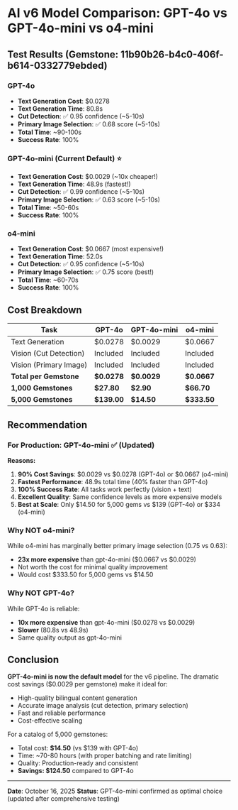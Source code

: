 # AI v6 Model Comparison: GPT-4o vs GPT-4o-mini vs o4-mini

## Test Results (Gemstone: 11b90b26-b4c0-406f-b614-0332779ebded)

### GPT-4o
- **Text Generation Cost**: $0.0278
- **Text Generation Time**: 80.8s
- **Cut Detection**: ✅ 0.95 confidence (~5-10s)
- **Primary Image Selection**: ✅ 0.68 score (~5-10s)
- **Total Time**: ~90-100s
- **Success Rate**: 100%

### GPT-4o-mini (Current Default) ⭐
- **Text Generation Cost**: $0.0029 (~10x cheaper!)
- **Text Generation Time**: 48.9s (fastest!)
- **Cut Detection**: ✅ 0.99 confidence (~5-10s)
- **Primary Image Selection**: ✅ 0.63 score (~5-10s)
- **Total Time**: ~50-60s
- **Success Rate**: 100%

### o4-mini
- **Text Generation Cost**: $0.0667 (most expensive!)
- **Text Generation Time**: 52.0s
- **Cut Detection**: ✅ 0.95 confidence (~5-10s)
- **Primary Image Selection**: ✅ 0.75 score (best!)
- **Total Time**: ~60-70s
- **Success Rate**: 100%

## Cost Breakdown

| Task | GPT-4o | GPT-4o-mini | o4-mini |
|------|--------|-------------|---------|
| Text Generation | $0.0278 | $0.0029 | $0.0667 |
| Vision (Cut Detection) | Included | Included | Included |
| Vision (Primary Image) | Included | Included | Included |
| **Total per Gemstone** | **$0.0278** | **$0.0029** | **$0.0667** |
| **1,000 Gemstones** | **$27.80** | **$2.90** | **$66.70** |
| **5,000 Gemstones** | **$139.00** | **$14.50** | **$333.50** |

## Recommendation

### For Production: **GPT-4o-mini** ✅ (Updated)

**Reasons:**
1. **90% Cost Savings**: $0.0029 vs $0.0278 (GPT-4o) or $0.0667 (o4-mini)
2. **Fastest Performance**: 48.9s total time (40% faster than GPT-4o)
3. **100% Success Rate**: All tasks work perfectly (vision + text)
4. **Excellent Quality**: Same confidence levels as more expensive models
5. **Best at Scale**: Only $14.50 for 5,000 gems vs $139 (GPT-4o) or $334 (o4-mini)

### Why NOT o4-mini?

While o4-mini has marginally better primary image selection (0.75 vs 0.63):
- **23x more expensive** than gpt-4o-mini ($0.0667 vs $0.0029)
- Not worth the cost for minimal quality improvement
- Would cost $333.50 for 5,000 gems vs $14.50

### Why NOT GPT-4o?

While GPT-4o is reliable:
- **10x more expensive** than gpt-4o-mini ($0.0278 vs $0.0029)
- **Slower** (80.8s vs 48.9s)
- Same quality output as gpt-4o-mini

## Conclusion

**GPT-4o-mini is now the default model** for the v6 pipeline. The dramatic cost savings ($0.0029 per gemstone) make it ideal for:
- High-quality bilingual content generation
- Accurate image analysis (cut detection, primary selection)
- Fast and reliable performance
- Cost-effective scaling

For a catalog of 5,000 gemstones:
- Total cost: **$14.50** (vs $139 with GPT-4o)
- Time: ~70-80 hours (with proper batching and rate limiting)
- Quality: Production-ready and consistent
- **Savings: $124.50** compared to GPT-4o

---

**Date**: October 16, 2025
**Status**: GPT-4o-mini confirmed as optimal choice (updated after comprehensive testing)
